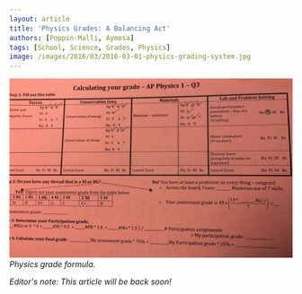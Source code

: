 ```yaml
---
layout: article
title: 'Physics Grades: A Balancing Act'
authors: [Poppin-Malli, Aymosa]
tags: [School, Science, Grades, Physics]
image: /images/2016/03/2016-03-01-physics-grading-system.jpg
---
```


![Physics grade formula.](/images/2016/03/2016-03-01-physics-grading-system.jpg)
*Physics grade formula.*

*Editor's note: This article will be back soon!*

<!--
**LEXINGTON** - In attempt to dodge the possibility of looking like a total tryhard or an getting the ever so dreadful "A", 12th-grade students at Lexington High School told Muskeeto reporters on Thursday that they were thankful for the implementation of the AP physics 1 grading system. “I was worried that the Bunker Hill community college would reject me if my grades got any higher”, stated Jofundus Quantifundomos Sr. Jr., who previously had a 4.1 GPA. “Balance is an important element of life: one boob is an A cup so the other is a D. And using that methodology we can extrapolate a similar balance: A in Kinematics? Complement that with a nice D in Forces.

More importantly, AP Physics 1 is teaching young students important skills. “I can now calculate the distance and time it takes for me to fall, after I jump off a bridge.” stated stated one particularly enthusiastic, anonymous student.

The grading system has truly exceeded all bounds. It has become the driving force that binds science to the arts. “It is the art of filling in the anorexic rectangles on the Scantron. With a gray-black 4B pencil of course.” Principal of LHS and Commander in Chief of the Dark Arts, Forniforus Hemingway XIVIXX, was so enlightened by the artistic lens through which physics could be interpreted, that he decided to give students art credits for taking the rigorous course.

When we interviewed senior Kendra Lamar, she expounded upon the wonders AP Physics I has done for her social life. She and her friends allegedly “hang out” there every day after school for physics test corrections. “Ooh! And there are always such cute boys there too, I’d let them take my derivative so they can lie tangent to my curves…”

Dr. Spoon reported that the system has been devised to teach students survival skills: how to succeed with what you have. “In hopes of challenging our students, we give them practice packets that have nothing to do with the actual test!  This way, the students can practice resourcefulness and use their vast prior knowledge on the acceleration of a teal triple spring on a pendulum in a closed system with a friction coefficient of -0.483 and a pH of 9.6!”

Furthermore, the class is intended to be an LHS replication of the famous Darwinian principle of natural selection. Survival of the fittest. This model was copied from the popular “gym” classes at LHS. Those who succeed carry on. Those who don’t, live as schmucks, painting themselves orange and impersonating carrots as they roll in dirt, longing for the soft touch of a tender bunny rabbit who will nibble on their supple skin.

“Additionally, I have now fully memorized my student ID, the eight crucial digits to my graduation and have grown increasingly blind due to hot pink equations sheet. “At least now I can’t see the BG on the lab she’ll pass back tomorrow. If I don’t see the grade, it doesn’t exist, right?’ Nishcoosina Wanterfoot wrote in her will before she died in an elevator problem in packet 3.

The ever so elusive B- can only be achieved with getting an NI on any of the 10 categories or “threads.” Even if you have “mastered” every other thread, the forgiving system will reward you with an overall grade of an NI. However the NI grade is used only in very rare instances for the recognition of truly exceptional achievement. We pray for those that take the next test. May the force be with you. -->
